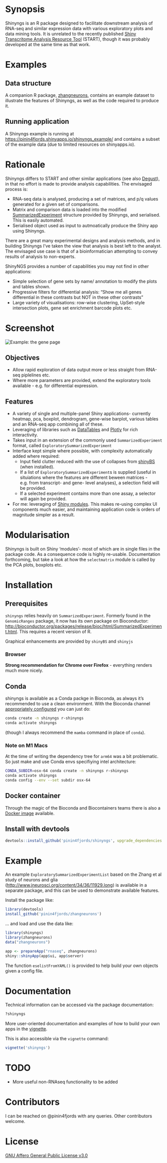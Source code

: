 <!-- README.md is generated from README.Rmd. Please edit that file -->

# Synopsis

Shinyngs is an R package designed to facilitate downstream analysis of
RNA-seq and similar expression data with various exploratory plots and
data mining tools. It is unrelated to the recently published [Shiny
Transcritome Analysis Resource
Tool](https://github.com/jminnier/STARTapp) (START), though it was
probably developed at the same time as that work.

# Examples

## Data structure

A companion R package,
[zhangneurons](https://github.com/pinin4fjords/zhangneurons), contains
an example dataset to illustrate the features of Shinyngs, as well as
the code required to produce it.

## Running application

A Shinyngs example is running at
<https://pinin4fjords.shinyapps.io/shinyngs_example/> and contains a
subset of the example data (due to limited resources on shinyapps.io).

# Rationale

Shinyngs differs to START and other similar applications (see also
[Degust](http://www.vicbioinformatics.com/degust/)), in that no effort
is made to provide analysis capabilities. The envisaged process is:

- RNA-seq data is analysed, producing a set of matrices, and p/q values
  generated for a given set of comparisons.
- Matrix and comparison data is loaded into the modified
  [SummarizedExperiment](http://bioconductor.org/packages/release/bioc/html/SummarizedExperiment.html)
  structure provided by Shinyngs, and serialised. This is easily
  automated.
- Serialised object used as input to autmoatically produce the Shiny app
  using Shinyngs.

There are a great many experimental designs and analysis methods, and in
building Shinyngs I’ve taken the view that analysis is best left to the
analyst. The envisaged use case is that of a bioinformatician attempting
to convey results of analysis to non-experts.

ShinyNGS provides a number of capabilities you may not find in other
applications:

- Simple selection of gene sets by name/ annotation to modify the plots
  and tables shown.
- Progressive filters for differential analysis: “Show me all genes
  differential in these contrasts but NOT in these other contrasts”
- Large variety of visualisations: row-wise clustering, UpSet-style
  intersection plots, gene set enrichment barcode plots etc.

# Screenshot

![Example: the gene page](screenshots/gene_page.png)

## Objectives

- Allow rapid exploration of data output more or less straight from
  RNA-seq piplelines etc.
- Where more parameters are provided, extend the exploratory tools
  available - e.g. for differential expression.

## Features

- A variety of single and multiple-panel Shiny applications- currently
  heatmap, pca, boxplot, dendrogram, gene-wise barplot, various tables
  and an RNA-seq app combining all of these.
- Leveraging of libraries such as
  [DataTables](https://rstudio.github.io/DT/) and
  [Plotly](https://plot.ly/) for rich interactivity.
- Takes input in an extension of the commonly used
  `SummarizedExperiment` format, called
  `ExploratorySummarizedExperiment`
- Interface kept simple where possible, with complexity automatically
  added where required:
  - Input field clutter reduced with the use of collapses from
    [shinyBS](https://ebailey78.github.io/shinyBS/index.html) (when
    installed).
  - If a list of `ExploratorySummarizedExperiment`s is supplied (useful
    in situiations where the features are different beween matrices -
    e.g. from transcript- and gene- level analyses), a selection field
    will be provided.
  - If a selected experiment contains more than one assay, a selector
    will again be provided.
- For me: leveraging of [Shiny
  modules](http://shiny.rstudio.com/articles/modules.html). This makes
  re-using complex UI components much easier, and maintaining
  application code is orders of magnitude simpler as a result.

# Modularisation

Shinyngs is built on Shiny ‘modules’- most of which are in single files
in the package code. As a consequence code is highly re-usable.
Documentation forthcoming, but take a look at how the `selectmatrix`
module is called by the PCA plots, boxplots etc.

# Installation

## Prerequisites

`shinyngs` relies heavily on `SummarizedExperiment`. Formerly found in
the `GenomicRanges` package, it now has its own package on Bioconductor:
<http://bioconductor.org/packages/release/bioc/html/SummarizedExperiment.html>.
This requires a recent version of R.

Graphical enhancements are provided by `shinyBS` and `shinyjs`

### Browser

**Strong recommendation for Chrome over Firefox** - everything renders
much more nicely.

## Conda

shinyngs is available as a Conda packge in Bioconda, as always it’s
recommended to use a clean environment. With the Bioconda channel
[appropriately configured](https://bioconda.github.io/#usage) you can
just do:

``` bash
conda create -n shinyngs r-shinyngs
conda activate shinyngs
```

(though I always recommend the `mamba` command in place of `conda`).

### Note on M1 Macs

At the time of writing the dependency tree for `arm64` was a bit
problematic. So just make and use Conda envs specifiying intel
architecture:

``` bash
CONDA_SUBDIR=osx-64 conda create -n shinyngs r-shinyngs
conda activate shinyngs
conda config --env --set subdir osx-64
```

## Docker container

Through the magic of the Bioconda and Biocontainers teams there is also
a [Docker image](https://quay.io/repository/biocontainers/r-shinyngs)
available.

## Install with devtools

``` r
devtools::install_github('pinin4fjords/shinyngs', upgrade_dependencies = FALSE)
```

# Example

An example `ExploratorySummarizedExperimentList` based on the Zhang et
al study of neurons and glia
(<http://www.jneurosci.org/content/34/36/11929.long>) is available in a
separate package, and this can be used to demonstrate available
features.

Install the package like:

``` r
library(devtools)
install_github('pinin4fjords/zhangneurons')
```

… and load and use the data like:

``` r
library(shinyngs)
library(zhangneurons)
data("zhangneurons")

app <- prepareApp("rnaseq", zhangneurons)
shiny::shinyApp(app$ui, app$server)
```

The function `eselistFromYAML()` is provided to help build your own
objects given a config file.

# Documentation

Technical information can be accessed via the package documentation:

``` r
?shinyngs
```

More user-oriented documentation and examples of how to build your own
apps in the
[vignette](https://rawgit.com/pinin4fjords/shinyngs/master/inst/doc/shinyngs.html).

This is also accessible via the `vignette` command:

``` r
vignette('shinyngs')
```

# TODO

- More useful non-RNAseq functionality to be added

# Contributors

I can be reached on @pinin4fjords with any queries. Other contributors
welcome.

# License

[GNU Affero General Public License v3.0](LICENSE.txt)
